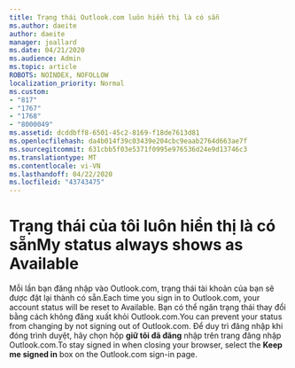 ```yaml
---
title: Trạng thái Outlook.com luôn hiển thị là có sẵn
ms.author: daeite
author: daeite
manager: joallard
ms.date: 04/21/2020
ms.audience: Admin
ms.topic: article
ROBOTS: NOINDEX, NOFOLLOW
localization_priority: Normal
ms.custom:
- "817"
- "1767"
- "1768"
- "8000049"
ms.assetid: dcddbff8-6501-45c2-8169-f18de7613d81
ms.openlocfilehash: da4b014f39c03439e204cbc9eaab2764d663ae7f
ms.sourcegitcommit: 631cbb5f03e5371f0995e976536d24e9d13746c3
ms.translationtype: MT
ms.contentlocale: vi-VN
ms.lasthandoff: 04/22/2020
ms.locfileid: "43743475"
---
```

# <a name="my-status-always-shows-as-available"></a><span data-ttu-id="dc214-102">Trạng thái của tôi luôn hiển thị là có sẵn</span><span class="sxs-lookup"><span data-stu-id="dc214-102">My status always shows as Available</span></span>

<span data-ttu-id="dc214-103">Mỗi lần bạn đăng nhập vào Outlook.com, trạng thái tài khoản của bạn sẽ được đặt lại thành có sẵn.</span><span class="sxs-lookup"><span data-stu-id="dc214-103">Each time you sign in to Outlook.com, your account status will be reset to Available.</span></span> <span data-ttu-id="dc214-104">Bạn có thể ngăn trạng thái thay đổi bằng cách không đăng xuất khỏi Outlook.com.</span><span class="sxs-lookup"><span data-stu-id="dc214-104">You can prevent your status from changing by not signing out of Outlook.com.</span></span> <span data-ttu-id="dc214-105">Để duy trì đăng nhập khi đóng trình duyệt, hãy chọn hộp **giữ tôi đã đăng** nhập trên trang đăng nhập Outlook.com.</span><span class="sxs-lookup"><span data-stu-id="dc214-105">To stay signed in when closing your browser, select the **Keep me signed in** box on the Outlook.com sign-in page.</span></span>
